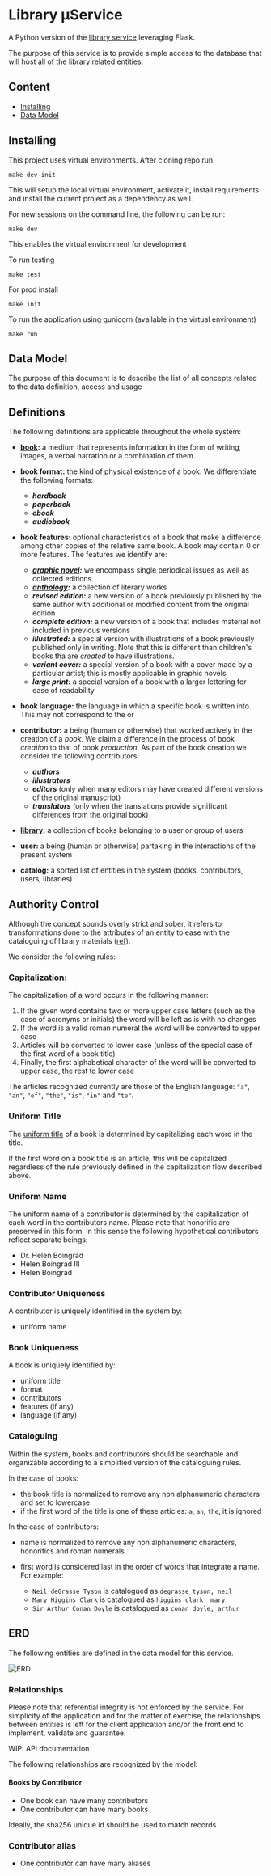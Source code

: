 # Library μService
A Python version of the [library service](https://github.com/vinceynhz/library-service) leveraging Flask.

The purpose of this service is to provide simple access to the database that will host all of the library related 
entities.

## Content
- [Installing](#installing)
- [Data Model](#data-model)

## Installing

This project uses virtual environments. After cloning repo run

```
make dev-init
```

This will setup the local virtual environment, activate it, install requirements and
install the current project as a dependency as well.

For new sessions on the command line, the following can be run:

```
make dev
```

This enables the virtual environment for development

To run testing
```
make test
```

For prod install
```
make init
```

To run the application using gunicorn (available in the virtual environment)
```
make run
```

## Data Model

The purpose of this document is to describe the list of all concepts related to the data definition, access and usage

## Definitions

The following definitions are applicable throughout the whole system:

- **[book](https://en.wikipedia.org/wiki/Book):** a medium that represents information in the form of writing, images, a 
verbal narration or a combination of them.

- **book format:** the kind of physical existence of a book. We differentiate the following formats: 
  - **_hardback_**
  - **_paperback_**
  - **_ebook_**
  - **_audiobook_**
  
- **book features:** optional characteristics of a book that make a difference among other copies of the 
relative same book. A book may contain 0 or more features. The features we identify are:
  - **_[graphic novel](https://en.wikipedia.org/wiki/Graphic_novel):_** we encompass single periodical issues as well as
  collected editions 
  - **_[anthology](https://en.wikipedia.org/wiki/Anthology):_** a collection of literary works
  - **_revised edition:_** a new version of a book previously published by the same author with additional or modified 
  content from the original edition
  - **_complete edition:_** a new version of a book that includes material not included in previous versions  
  - **_illustrated:_** a special version with illustrations of a book previously published only in writing. Note that 
  this is different than children's books tha are _created_ to have illustrations.   
  - **_variant cover:_** a special version of a book with a cover made by a particular artist; this is mostly applicable
  in graphic novels
  - **_large print:_** a special version of a book with a larger lettering for ease of readability
  
- **book language:** the language in which a specific book is written into. This may not correspond to the or

- **contributor:** a being (human or otherwise) that worked actively in the creation of a _book_. We claim a difference 
in the process of book _creation_ to that of book _production_. As part of the book creation we consider the following 
contributors:
  - **_authors_** 
  - **_illustrators_**
  - **_editors_** (only when many editors may have created different versions of the original manuscript)
  - **_translators_** (only when the translations provide significant differences from the original book)

- **[library](https://en.wikipedia.org/wiki/Library):** a collection of books belonging to a user or group of users

- **user:** a being (human or otherwise) partaking in the interactions of the present system

- **catalog:** a sorted list of entities in the system (books, contributors, users, libraries)

## Authority Control

Although the concept sounds overly strict and sober, it refers to transformations done to the attributes of an entity to
ease with the cataloguing of library materials ([ref](https://en.wikipedia.org/wiki/Authority_control)).

We consider the following rules:

### Capitalization:

The capitalization of a word occurs in the following manner:

1. If the given word contains two or more upper case letters (such as the case of acronyms or initials) the word will be
left as is with no changes
2. If the word is a valid roman numeral the word will be converted to upper case
3. Articles will be converted to lower case (unless of the special case of the first word of a book title)
4. Finally, the first alphabetical character of the word will be converted to upper case, the rest to lower case

The articles recognized currently are those of the English language: `"a"`, `"an"`, `"of"`, `"the"`, `"is"`, `"in"` and
`"to"`.

### Uniform Title

The [uniform title](https://en.wikipedia.org/wiki/Uniform_title) of a book is determined by capitalizing each word in 
the title.

If the first word on a book title is an article, this will be capitalized regardless of the rule previously defined in
the capitalization flow described above.

### Uniform Name

The uniform name of a contributor is determined by the capitalization of each word in the contributors name. Please note
that honorific are preserved in this form. In this sense the following hypothetical contributors reflect 
separate beings:

* Dr. Helen Boingrad
* Helen Boingrad III
* Helen Boingrad 

### Contributor Uniqueness

A contributor is uniquely identified in the system by:

- uniform name

### Book Uniqueness

A book is uniquely identified by:

- uniform title
- format
- contributors
- features (if any)
- language (if any)

### Cataloguing

Within the system, books and contributors should be searchable and organizable according to a simplified version of the
cataloguing rules.

In the case of books:

- the book title is normalized to remove any non alphanumeric characters and set to lowercase
- if the first word of the title is one of these articles: `a`, `an`, `the`, it is ignored

In the case of contributors:
 
- name is normalized to remove any non alphanumeric characters, honorifics and roman numerals
- first word is considered last in the order of words that integrate a name. For example:
  
  - `Neil deGrasse Tyson` is catalogued as `degrasse tyson, neil`
  - `Mary Higgins Clark` is catalogued as `higgins clark, mary`
  - `Sir Arthur Conan Doyle` is catalogued as `conan doyle, arthur`
  
## ERD

The following entities are defined in the data model for this service.

![ERD](https://raw.githubusercontent.com/vinceynhz/library-service/master/doc/ERD.png)

### Relationships

Please note that referential integrity is not enforced by the service. For simplicity of the application and for the 
matter of exercise, the relationships between entities is left for the client application and/or the front end to
implement, validate and guarantee. 

WIP: API documentation

The following relationships are recognized by the model:
 
#### Books by Contributor

- One book can have many contributors
- One contributor can have many books

Ideally, the sha256 unique id should be used to match records

### Contributor alias

- One contributor can have many aliases
